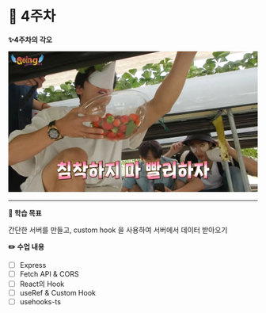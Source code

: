 # 🐥 4주차

**✨4주차의 각오**

![](../public/4week.webp)

***

**🚩 학습 목표**

간단한 서버를 만들고, custom hook 을 사용하여 서버에서 데이터 받아오기

**✏️ 수업 내용**

* [ ] Express
* [ ] Fetch API & CORS
* [ ] React의 Hook
* [ ] useRef & Custom Hook
* [ ] usehooks-ts
